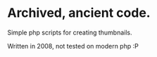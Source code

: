 # Archived, ancient code.

Simple php scripts for creating thumbnails.

Written in 2008, not tested on modern php :P
